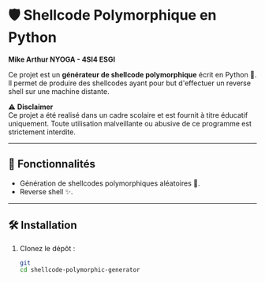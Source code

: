 # 🛡️ Shellcode Polymorphique en Python

**Mike Arthur NYOGA - 4SI4 ESGI**

Ce projet est un **générateur de shellcode polymorphique** écrit en Python 🐍. Il permet de produire des shellcodes ayant pour but d'effectuer un reverse shell sur une machine distante.

⚠️ **Disclaimer**  
Ce projet a été realisé dans un cadre scolaire et est fournit  à titre éducatif uniquement. Toute utilisation malveillante ou abusive de ce programme est strictement interdite.

---

## 🚀 Fonctionnalités

- Génération de shellcodes polymorphiques aléatoires 🎲.
- Reverse shell ✨.

---

## 🛠️ Installation

1. Clonez le dépôt :  
   ```bash
   git 
   cd shellcode-polymorphic-generator
